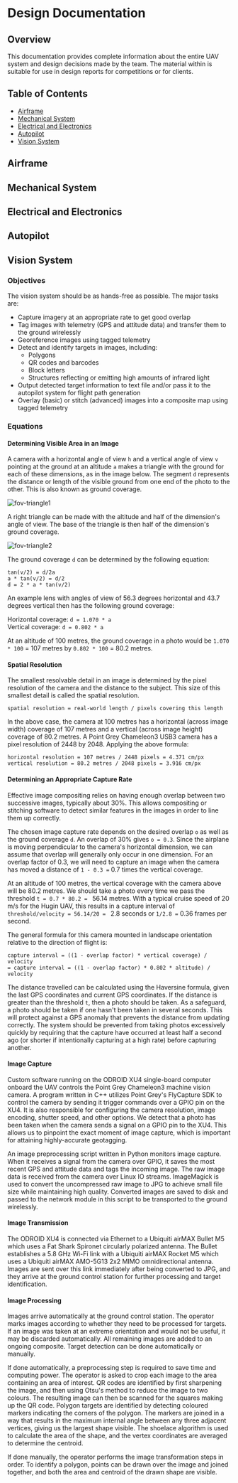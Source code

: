 # Design Documentation

## Overview

This documentation provides complete information about the entire UAV system and design decisions made by the team. The material within is suitable for use in design reports for competitions or for clients.

## Table of Contents

* [Airframe](design-documentation#airframe)
* [Mechanical System](design-documentation#mechanical-system)
* [Electrical and Electronics](design-documentation#electrical-and-electronics)
* [Autopilot](design-documentation#autopilot)
* [Vision System](design-documentation#vision-system)

## Airframe

## Mechanical System

## Electrical and Electronics

## Autopilot

## Vision System

### Objectives

The vision system should be as hands-free as possible. The major tasks are:

* Capture imagery at an appropriate rate to get good overlap
* Tag images with telemetry (GPS and attitude data) and transfer them to the ground wirelessly
* Georeference images using tagged telemetry
* Detect and identify targets in images, including:
  * Polygons
  * QR codes and barcodes
  * Block letters
  * Structures reflecting or emitting high amounts of infrared light
* Output detected target information to text file and/or pass it to the autopilot system for flight path generation
* Overlay (basic) or stitch (advanced) images into a composite map using tagged telemetry

### Equations

#### Determining Visible Area in an Image

A camera with a horizontal angle of view `h` and a vertical angle of view `v` pointing at the ground at an altitude `a` makes a triangle with the ground for each of these dimensions, as in the image below. The segment `d` represents the distance or length of the visible ground from one end of the photo to the other. This is also known as ground coverage.

![fov-triangle1](https://csil-git2.cs.surrey.sfu.ca/uploads/Guardian/system-docs/581f31e664/fov-triangle1.png)

A right triangle can be made with the altitude and half of the dimension's angle of view. The base of the triangle is then half of the dimension's ground coverage.

![fov-triangle2](https://csil-git2.cs.surrey.sfu.ca/uploads/Guardian/system-docs/5af20cf3c3/fov-triangle2.png)

The ground coverage `d` can be determined by the following equation:

`tan(v/2) = d/2a`  
`a * tan(v/2) = d/2`  
`d = 2 * a * tan(v/2)`  

An example lens with angles of view of 56.3 degrees horizontal and 43.7 degrees vertical then has the following ground coverage:  
  
Horizontal coverage: `d = 1.070 * a`  
Vertical coverage: `d = 0.802 * a`

At an altitude of 100 metres, the ground coverage in a photo would be `1.070 * 100` = 107 metres by `0.802 * 100` = 80.2 metres.

#### Spatial Resolution

The smallest resolvable detail in an image is determined by the pixel resolution of the camera and the distance to the subject. This size of this smallest detail is called the spatial resolution.

`spatial resolution = real-world length / pixels covering this length`

In the above case, the camera at 100 metres has a horizontal (across image width) coverage of 107 metres and a vertical (across image height) coverage of 80.2 metres. A Point Grey Chameleon3 USB3 camera has a pixel resolution of 2448 by 2048. Applying the above formula:

`horizontal resolution = 107 metres / 2448 pixels = 4.371 cm/px`  
`vertical resolution = 80.2 metres / 2048 pixels = 3.916 cm/px`

#### Determining an Appropriate Capture Rate

Effective image compositing relies on having enough overlap between two successive images, typically about 30%. This allows compositing or stitching software to detect similar features in the images in order to line them up correctly.

The chosen image capture rate depends on the desired overlap `o` as well as the ground coverage `d`. An overlap of 30% gives `o = 0.3`. Since the airplane is moving perpendicular to the camera's horizontal dimension, we can assume that overlap will generally only occur in one dimension. For an overlap factor of 0.3, we will need to capture an image when the camera has moved a distance of `1 - 0.3 =` 0.7 times the vertical coverage.

At an altitude of 100 metres, the vertical coverage with the camera above will be 80.2 metres. We should take a photo every time we pass the threshold `t = 0.7 * 80.2 = ` 56.14 metres. With a typical cruise speed of 20 m/s for the Hugin UAV, this results in a capture interval of `threshold/velocity = 56.14/20 = ` 2.8 seconds or `1/2.8 =` 0.36 frames per second.

The general formula for this camera mounted in landscape orientation relative to the direction of flight is:

`capture interval = ((1 - overlap factor) * vertical coverage) / velocity`  
`= capture interval = ((1 - overlap factor) * 0.802 * altitude) / velocity`

The distance travelled can be calculated using the Haversine formula, given the last GPS coordinates and current GPS coordinates. If the distance is greater than the threshold `t`, then a photo should be taken. As a safeguard, a photo should be taken if one hasn't been taken in several seconds. This will protect against a GPS anomaly that prevents the distance from updating correctly. The system should be prevented from taking photos excessively quickly by requiring that the capture have occurred at least half a second ago (or shorter if intentionally capturing at a high rate) before capturing another.

#### Image Capture

Custom software running on the ODROID XU4 single-board computer onboard the UAV controls the Point Grey Chameleon3 machine vision camera. A program written in C++ utilizes Point Grey's FlyCapture SDK to control the camera by sending it trigger commands over a GPIO pin on the XU4. It is also responsible for configuring the camera resolution, image encoding, shutter speed, and other options. We detect that a photo has been taken when the camera sends a signal on a GPIO pin to the XU4. This allows us to pinpoint the exact moment of image capture, which is important for attaining highly-accurate geotagging.

An image preprocessing script written in Python monitors image capture. When it receives a signal from the camera over GPIO, it saves the most recent GPS and attitude data and tags the incoming image. The raw image data is received from the camera over Linux IO streams. ImageMagick is used to convert the uncompressed raw image to JPG to achieve small file size while maintaining high quality. Converted images are saved to disk and passed to the network module in this script to be transported to the ground wirelessly.

#### Image Transmission

The ODROID XU4 is connected via Ethernet to a Ubiquiti airMAX Bullet M5 which uses a Fat Shark Spironet circularly polarized antenna. The Bullet establishes a 5.8 GHz Wi-Fi link with a Ubiquiti airMAX Rocket M5 which uses a Ubiquiti airMAX AMO-5G13 2x2 MIMO omnidirectional antenna. Images are sent over this link immediately after being converted to JPG, and they arrive at the ground control station for further processing and target identification.

#### Image Processing

Images arrive automatically at the ground control station. The operator marks images according to whether they need to be processed for targets. If an image was taken at an extreme orientation and would not be useful, it may be discarded automatically. All remaining images are added to an ongoing composite. Target detection can be done automatically or manually.

If done automatically, a preprocessing step is required to save time and computing power. The operator is asked to crop each image to the area containing an area of interest. QR codes are identified by first sharpening the image, and then using Otsu's method to reduce the image to two colours. The resulting image can then be scanned for the squares making up the QR code. Polygon targets are identified by detecting coloured markers indicating the corners of the polygon. The markers are joined in a way that results in the maximum internal angle between any three adjacent vertices, giving us the largest shape visible. The shoelace algorithm is used to calculate the area of the shape, and the vertex coordinates are averaged to determine the centroid.

If done manually, the operator performs the image transformation steps in order. To identify a polygon, points can be drawn over the image and joined together, and both the area and centroid of the drawn shape are visible.